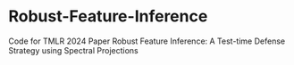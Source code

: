 # Robust-Feature-Inference
Code for TMLR 2024 Paper Robust Feature Inference: A Test-time Defense Strategy using Spectral Projections
